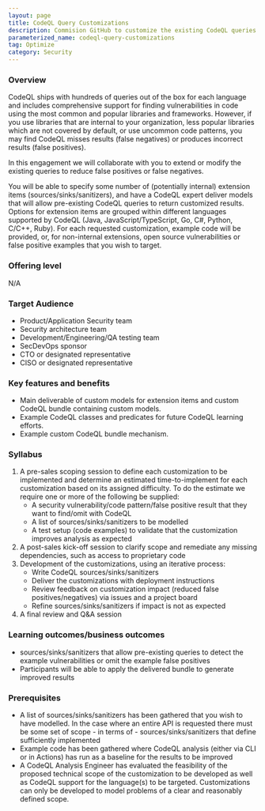 ```yaml
---
layout: page
title: CodeQL Query Customizations
description: Commision GitHub to customize the existing CodeQL queries to provide better results for your organization.
parameterized_name: codeql-query-customizations
tag: Optimize
category: Security
---
```


### Overview

CodeQL ships with hundreds of queries out of the box for each language and includes comprehensive support for finding vulnerabilities in code using the most common and popular libraries and frameworks. However, if you use libraries that are internal to your organization, less popular libraries which are not covered by default, or use uncommon code patterns, you may find CodeQL misses results (false negatives) or produces incorrect results (false positives).

In this engagement we will collaborate with you to extend or modify the existing queries to reduce false positives or false negatives.

You will be able to specify some number of (potentially internal) extension items (sources/sinks/sanitizers), and have a CodeQL expert deliver models that will allow pre-existing CodeQL queries to return customized results. Options for extension items are grouped within different languages supported by CodeQL (Java, JavaScript/TypeScript, Go, C#, Python, C/C++, Ruby). For each requested customization, example code will be provided, or, for non-internal extensions, open source vulnerabilities or false positive examples that you wish to target.

### Offering level

N/A

### Target Audience

- Product/Application Security team
- Security architecture team
- Development/Engineering/QA testing team
- SecDevOps sponsor
- CTO or designated representative
- CISO or designated representative

### Key features and benefits

- Main deliverable of custom models for extension items and custom CodeQL bundle containing custom models.
- Example CodeQL classes and predicates for future CodeQL learning efforts.
- Example custom CodeQL bundle mechanism.

### Syllabus

1. A pre-sales scoping session to define each customization to be implemented and determine an estimated time-to-implement for each customization based on its assigned difficulty. To do the estimate we require one or more of the following be supplied:
   - A security vulnerability/code pattern/false positive result that they want to find/omit with CodeQL
   - A list of sources/sinks/sanitizers to be modelled
   - A test setup (code examples) to validate that the customization improves analysis as expected
2. A post-sales kick-off session to clarify scope and remediate any missing dependencies, such as access to proprietary code
3. Development of the customizations, using an iterative process:
   - Write CodeQL sources/sinks/sanitizers
   - Deliver the customizations with deployment instructions
   - Review feedback on customization impact (reduced false positives/negatives) via issues and a project board
   - Refine sources/sinks/sanitizers if impact is not as expected
4. A final review and Q&A session

### Learning outcomes/business outcomes

- sources/sinks/sanitizers that allow pre-existing queries to detect the example vulnerabilities or omit the example false positives
- Participants will be able to apply the delivered bundle to generate improved results

### Prerequisites

- A list of sources/sinks/sanitizers has been gathered that you wish to have modelled. In the case where an entire API is requested there must be some set of scope - in terms of - sources/sinks/sanitizers that define sufficiently implemented
- Example code has been gathered where CodeQL analysis (either via CLI or in Actions) has run as a baseline for the results to be improved
- A CodeQL Analysis Engineer has evaluated the feasibility of the proposed technical scope of the customization to be developed as well as CodeQL support for the language(s) to be targeted. Customizations can only be developed to model problems of a clear and reasonably defined scope.